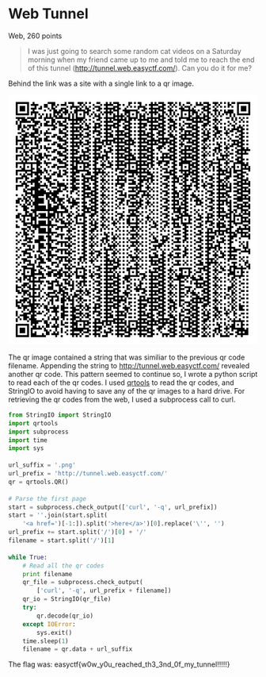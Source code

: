 
# Web Tunnel
Web, 260 points  

>I was just going to search some random cat videos on a Saturday morning when my friend came up to me and told me to reach the end of this tunnel (http://tunnel.web.easyctf.com/). Can you do it for me?

Behind the link was a site with a single link to a qr image.

![Example qr code image](./KjZqZwwKROwxELfzz6fN.png)

The qr image contained a string that was similiar to the previous qr code filename. Appending the string to http://tunnel.web.easyctf.com/ revealed another qr code. This pattern seemed to continue so, I wrote a python script to read each of the qr codes. I used [qrtools](https://github.com/primetang/qrtools) to read the qr codes, and StringIO to avoid having to save any of the qr images to a hard drive. For retrieving the qr codes from the web, I used a subprocess call to curl. 

``` python
from StringIO import StringIO
import qrtools
import subprocess
import time
import sys

url_suffix = '.png' 
url_prefix = 'http://tunnel.web.easyctf.com/'
qr = qrtools.QR()

# Parse the first page
start = subprocess.check_output(['curl', '-q', url_prefix])
start = ''.join(start.split(
    '<a href=')[-1:]).split('>here</a>')[0].replace('\'', '')
url_prefix += start.split('/')[0] + '/'
filename = start.split('/')[1]

while True:
    # Read all the qr codes
    print filename
    qr_file = subprocess.check_output(
        ['curl', '-q', url_prefix + filename])
    qr_io = StringIO(qr_file)
    try:
        qr.decode(qr_io)
    except IOError:
        sys.exit()
    time.sleep(1)
    filename = qr.data + url_suffix
```

The flag was: easyctf{w0w_y0u_reached_th3_3nd_0f_my_tunnel!!!!!}

